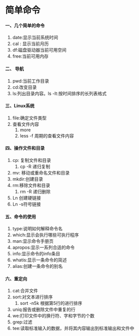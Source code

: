 # 简单命令

#### 一、几个简单的命令 <a href="#xxy8o" id="xxy8o"></a>

1. date:显示当前系统时间
2. cal : 显示当前月历
3. df:磁盘驱动器当前可用空间
4. free:当前可用内存

#### 二、 导航 <a href="#j0tul" id="j0tul"></a>

1. pwd:当前工作目录
2. cd:改变目录
3. ls:列出目录内容。ls -lt:按时间排序的长列表格式

#### 三、Linux系统 <a href="#djqbu" id="djqbu"></a>

1. file:确定文件类型
2. 查看文件内容
   1. more&#x20;
   2. less -f 周期的查看文件内容

#### 四、操作文件和目录 <a href="#ceppr" id="ceppr"></a>

1. cp: 复制文件和目录
   1. cp -R 递归复制
2. mv: 移动或重命名文件和目录
3. mkdir:创建目录
4. rm:移除文件和目录
   1. rm -R 递归删除
5. Ln 创建硬链接
6. Ln -s符号链接

#### 五、命令的使用 <a href="#pawkx" id="pawkx"></a>

1. type:说明如何解释命令名
2. which:显示会执行哪些可执行程序
3. man:显示命令手册页
4. apropos:显示一系列合适的命令
5. info:显示命令的info条目
6. whatis:显示一条命令的简述
7. alias:创建一条命令的别名

#### 六、重定向 <a href="#wp3t6" id="wp3t6"></a>

1. cat:合并文件
2. sort:对文本进行排序
   1. sort -n5k 根据第5行的进行排序
3. uniq:报告或删除文件中重复的行
4. we:打印文件中的换行符、字和字节的个数
5. grep:过滤
6. tee:读取标准输入的数据，并将其内容输出到标准输出和文件中

